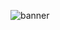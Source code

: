 
![banner](https://github.com/ahmedsaheed/ahmedsaheed/assets/87912847/0b7309e2-4826-4900-82a1-d01a7de669bc)
